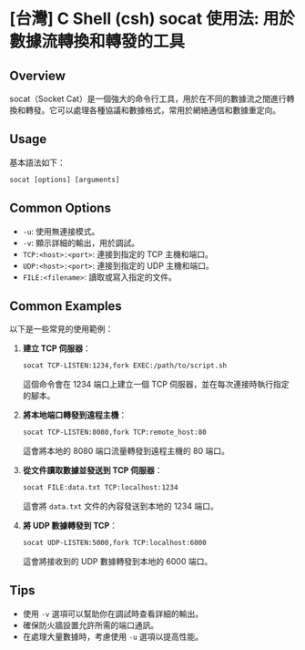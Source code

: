 # [台灣] C Shell (csh) socat 使用法: 用於數據流轉換和轉發的工具

## Overview
socat（Socket Cat）是一個強大的命令行工具，用於在不同的數據流之間進行轉換和轉發。它可以處理各種協議和數據格式，常用於網絡通信和數據重定向。

## Usage
基本語法如下：
```csh
socat [options] [arguments]
```

## Common Options
- `-u`: 使用無連接模式。
- `-v`: 顯示詳細的輸出，用於調試。
- `TCP:<host>:<port>`: 連接到指定的 TCP 主機和端口。
- `UDP:<host>:<port>`: 連接到指定的 UDP 主機和端口。
- `FILE:<filename>`: 讀取或寫入指定的文件。

## Common Examples
以下是一些常見的使用範例：

1. **建立 TCP 伺服器**：
   ```csh
   socat TCP-LISTEN:1234,fork EXEC:/path/to/script.sh
   ```
   這個命令會在 1234 端口上建立一個 TCP 伺服器，並在每次連接時執行指定的腳本。

2. **將本地端口轉發到遠程主機**：
   ```csh
   socat TCP-LISTEN:8080,fork TCP:remote_host:80
   ```
   這會將本地的 8080 端口流量轉發到遠程主機的 80 端口。

3. **從文件讀取數據並發送到 TCP 伺服器**：
   ```csh
   socat FILE:data.txt TCP:localhost:1234
   ```
   這會將 `data.txt` 文件的內容發送到本地的 1234 端口。

4. **將 UDP 數據轉發到 TCP**：
   ```csh
   socat UDP-LISTEN:5000,fork TCP:localhost:6000
   ```
   這會將接收到的 UDP 數據轉發到本地的 6000 端口。

## Tips
- 使用 `-v` 選項可以幫助你在調試時查看詳細的輸出。
- 確保防火牆設置允許所需的端口通訊。
- 在處理大量數據時，考慮使用 `-u` 選項以提高性能。